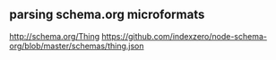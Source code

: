 ## parsing schema.org microformats

http://schema.org/Thing
https://github.com/indexzero/node-schema-org/blob/master/schemas/thing.json
